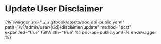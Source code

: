 # Update User Disclaimer

{% swagger src="../../.gitbook/assets/pod-api-public.yaml" path="/v1/admin/user/{uid}/disclaimer/update" method="post" expanded="true" fullWidth="true" %} pod-api-public.yaml {% endswagger %}
